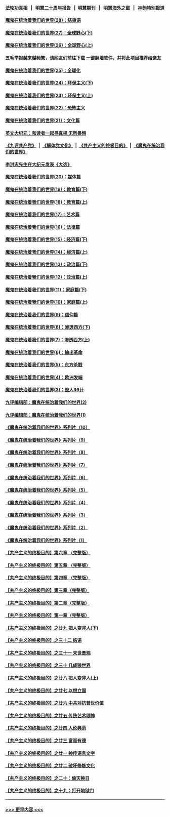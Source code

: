 #### [法轮功真相](https://github.com/gfw-breaker/truth/blob/master/README.md?t=0) &nbsp;&nbsp;|&nbsp;&nbsp; [明慧二十周年报告](https://github.com/gfw-breaker/mh-reports/blob/master/README.md?t=0) &nbsp;&nbsp;|&nbsp;&nbsp;[明慧期刊](https://github.com/gfw-breaker/mh-qikan) &nbsp;&nbsp;|&nbsp;&nbsp; [明慧海外之窗](https://github.com/gfw-breaker/mh-news/blob/master/README.md?t=0) &nbsp;&nbsp;|&nbsp;&nbsp; [神韵特别报道](https://github.com/gfw-breaker/mh-news/blob/master/shenyun.md?t=0)
#### [魔鬼在统治着我们的世界(28)：结束语](../pages/nsc422/n10936246.md?t=07051151) 
#### [魔鬼在统治着我们的世界(27)：全球野心(下)](../pages/nsc422/n10928319.md?t=07051151) 
#### [魔鬼在统治着我们的世界(26)：全球野心(上)](../pages/nsc422/n10900318.md?t=07051151) 
#### 五毛举报越来越频繁，请网友们前往下载 [一键翻墙软件](https://github.com/gfw-breaker/ssr-accounts)，并将此项目推荐给亲友
#### [魔鬼在统治着我们的世界(25)：全球化](../pages/nsc422/n10788205.md?t=07051151) 
#### [魔鬼在统治着我们的世界(24)：环保主义(下)](../pages/nsc422/n10695307.md?t=07051151) 
#### [魔鬼在统治着我们的世界(23)：环保主义(上)](../pages/nsc422/n10688613.md?t=07051151) 
#### [魔鬼在统治着我们的世界(22)：恐怖主义](../pages/nsc422/n10614727.md?t=07051151) 
#### [魔鬼在统治着我们的世界(21)：文化篇](../pages/nsc422/n10597706.md?t=07051151) 
#### [英文大纪元：和读者一起寻真相 无所畏惧](../pages/nsc422/n12542027.md?t=07051151) 
#### [《九评共产党》](https://github.com/begood0513/9ping.md/blob/master/README.md) &nbsp;|&nbsp; [《解体党文化》](../../../../jtdwh.md/blob/master/README.md)  &nbsp;|&nbsp; [《共产主义的终极目的》](../../../../gczydzjmd.md/blob/master/README.md) &nbsp;|&nbsp; [《魔鬼在统治我们的世界》](../../../../mgztzwmdsj.md/blob/master/README.md) 
#### [李洪志先生在大纪元发表《大选》](../pages/nsc422/n12534746.md?t=07051151) 
#### [魔鬼在统治着我们的世界(20)：媒体篇](../pages/nsc422/n10586579.md?t=07051151) 
#### [魔鬼在统治着我们的世界(19)：教育篇(下)](../pages/nsc422/n10564808.md?t=07051151) 
#### [魔鬼在统治着我们的世界(18)：教育篇(上)](../pages/nsc422/n10526970.md?t=07051151) 
#### [魔鬼在统治着我们的世界(17)：艺术篇](../pages/nsc422/n10499093.md?t=07051151) 
#### [魔鬼在统治着我们的世界(16)：法律篇](../pages/nsc422/n10485969.md?t=07051151) 
#### [魔鬼在统治着我们的世界(15)：经济篇(下)](../pages/nsc422/n10469975.md?t=07051151) 
#### [魔鬼在统治着我们的世界(14)：经济篇(上)](../pages/nsc422/n10457370.md?t=07051151) 
#### [魔鬼在统治着我们的世界(13)：政治篇(下)](../pages/nsc422/n10448270.md?t=07051151) 
#### [魔鬼在统治着我们的世界(12)：政治篇(上)](../pages/nsc422/n10444576.md?t=07051151) 
#### [魔鬼在统治着我们的世界(11)：家庭篇(下)](../pages/nsc422/n10440961.md?t=07051151) 
#### [魔鬼在统治着我们的世界(10)：家庭篇(上)](../pages/nsc422/n10435448.md?t=07051151) 
#### [魔鬼在统治着我们的世界(9)：信仰篇](../pages/nsc422/n10432159.md?t=07051151) 
#### [魔鬼在统治着我们的世界(8)：渗透西方(下)](../pages/nsc422/n10429603.md?t=07051151) 
#### [魔鬼在统治着我们的世界(7)：渗透西方(上)](../pages/nsc422/n10426013.md?t=07051151) 
#### [魔鬼在统治着我们的世界(6)：输出革命](../pages/nsc422/n10421536.md?t=07051151) 
#### [魔鬼在统治着我们的世界(5)：东方杀戮](../pages/nsc422/n10417707.md?t=07051151) 
#### [魔鬼在统治着我们的世界(4)：欧洲发端](../pages/nsc422/n10414890.md?t=07051151) 
#### [魔鬼在统治着我们的世界(3)：毁人36计](../pages/nsc422/n10411583.md?t=07051151) 
#### [九评编辑部：魔鬼在统治着我们的世界(2)](../pages/nsc422/n10410036.md?t=07051151) 
#### [九评编辑部：魔鬼在统治着我们的世界(1)](../pages/nsc422/n10406825.md?t=07051151) 
#### [《魔鬼在统治着我们的世界》系列片（10）](../pages/nsc422/n12292670.md?t=07051151) 
#### [《魔鬼在统治着我们的世界》系列片（9）](../pages/nsc422/n12290859.md?t=07051151) 
#### [《魔鬼在统治着我们的世界》系列片（8）](../pages/nsc422/n12287445.md?t=07051151) 
#### [《魔鬼在统治着我们的世界》系列片（7）](../pages/nsc422/n12283425.md?t=07051151) 
#### [《魔鬼在统治着我们的世界》系列片（6）](../pages/nsc422/n12282314.md?t=07051151) 
#### [《魔鬼在统治着我们的世界》系列片（5）](../pages/nsc422/n12281419.md?t=07051151) 
#### [《魔鬼在统治着我们的世界》系列片（4）](../pages/nsc422/n12274024.md?t=07051151) 
#### [《魔鬼在统治着我们的世界》系列片（3）](../pages/nsc422/n12271322.md?t=07051151) 
#### [《魔鬼在统治着我们的世界》系列片（2）](../pages/nsc422/n12269049.md?t=07051151) 
#### [《魔鬼在统治着我们的世界》系列片（1）](../pages/nsc422/n12267575.md?t=07051151) 
#### [【共产主义的终极目的】第六章 （完整版）](../pages/nsc422/n11428913.md?t=07051151) 
#### [【共产主义的终极目的】第五章 （完整版）](../pages/nsc422/n11428912.md?t=07051151) 
#### [【共产主义的终极目的】第四章 （完整版）](../pages/nsc422/n11428907.md?t=07051151) 
#### [【共产主义的终极目的】第三章（完整版）](../pages/nsc422/n11428848.md?t=07051151) 
#### [【共产主义的终极目的】第二章（完整版）](../pages/nsc422/n11428831.md?t=07051151) 
#### [【共产主义的终极目的】第一章（完整版）](../pages/nsc422/n11417651.md?t=07051151) 
#### [【共产主义的终极目的】之廿九 把人变非人(下)](../pages/nsc422/n11344140.md?t=07051151) 
#### [【共产主义的终极目的】之三十二 结语](../pages/nsc422/n11360535.md?t=07051151) 
#### [【共产主义的终极目的】之三十一 末世景观](../pages/nsc422/n11351129.md?t=07051151) 
#### [【共产主义的终极目的】之三十 几成狼世界](../pages/nsc422/n11348280.md?t=07051151) 
#### [【共产主义的终极目的】之廿八 把人变非人(上)](../pages/nsc422/n11340492.md?t=07051151) 
#### [【共产主义的终极目的】之廿七 以恨立国](../pages/nsc422/n11336944.md?t=07051151) 
#### [【共产主义的终极目的】之廿六 中共对抗普世价值](../pages/nsc422/n11324785.md?t=07051151) 
#### [【共产主义的终极目的】之廿五 传统艺术颂神](../pages/nsc422/n11296396.md?t=07051151) 
#### [【共产主义的终极目的】之廿四 人伦典范](../pages/nsc422/n11296397.md?t=07051151) 
#### [【共产主义的终极目的】之廿三 富而有德](../pages/nsc422/n11283598.md?t=07051151) 
#### [【共产主义的终极目的】之廿一 神传语言文字](../pages/nsc422/n11263265.md?t=07051151) 
#### [【共产主义的终极目的】之廿二 破坏修炼文化](../pages/nsc422/n11245728.md?t=07051151) 
#### [【共产主义的终极目的】之二十：偷天换日](../pages/nsc422/n11238846.md?t=07051151) 
#### [【共产主义的终极目的】之十九：打开地狱门](../pages/nsc422/n11206376.md?t=07051151) 

----
#### [ >>> 更早内容 <<< ](../indexes/nsc422-earlier.md)
